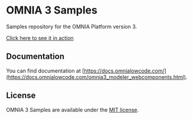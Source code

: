 # OMNIA 3 Samples
Samples repository for the OMNIA Platform version 3.

[Click here to see it in action](https://omnialowcode.github.io/omnia3-samples/)


## Documentation

You can find documentation at [https://docs.omnialowcode.com/](https://docs.omnialowcode.com/omnia3_modeler_webcomponents.html).

## License

OMNIA 3 Samples are available under the [MIT license](http://opensource.org/licenses/MIT).
